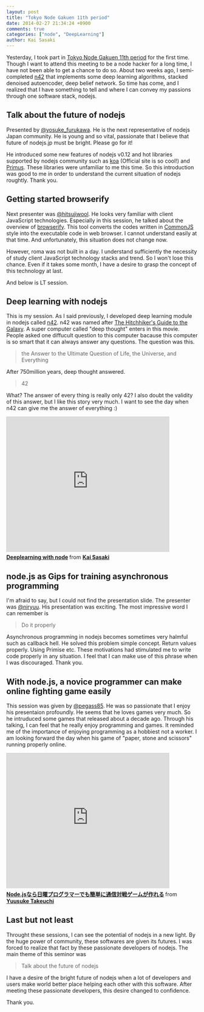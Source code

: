 ```yaml
---
layout: post
title: "Tokyo Node Gakuen 11th period"
date: 2014-02-27 21:34:24 +0900
comments: true
categories: ["node", "DeepLearning"]
author: Kai Sasaki
---
```


Yesterday, I took part in [Tokyo Node Gakuen 11th period](http://connpass.com/event/5071/) for the first time. 
Though I want to attend this meeting to be a node hacker for a long time, I have not been able to get a chance to do so.
About two weeks ago, I semi-completed [n42](https://github.com/Lewuathe/n42) that implements some deep learning algorithms, 
stacked denoised autoencoder, deep belief network. So time has come, and I realized that I have something to tell and 
where I can convey my passions through one software stack, nodejs. 

<!-- more -->

## **Talk about the future of nodejs**

Presented by [@yosuke_furukawa](https://twitter.com/yosuke_furukawa). He is the next representative of nodejs Japan community. 
He is young and so vital, passionate that I believe that future of nodejs.jp must be bright. Please go for it!

<div style="width: 65%;text-align:center;" markdown="1">
<script async class="speakerdeck-embed" data-id="a753718081010131e5751252e28d83c2" data-ratio="1.33333333333333" src="//speakerdeck.com/assets/embed.js"></script>
</div>

He introduced some new features of nodejs v0.12 and hot libraries supported by nodejs community such as [koa](http://koajs.com/) (Official site is so cool!) and [Primus](http://primus.io/). These libraries were unfamiliar to me this time. So this introduction was good to me in order to understand the current situation of nodejs roughtly. Thank you.

## **Getting started browserify**

Next presenter was [@hitsujiwool](https://twitter.com/hitsujiwool). He looks very familiar with client JavaScript technologies. Especially in this session, he talked about the overview of [browserify](http://browserify.org/). This tool converts the codes written in [CommonJS](http://en.wikipedia.org/wiki/CommonJS) style into the executable code in web browser. I cannot understand easily at that time. And unfortunately, this situation does not change now. 

<div style="width: 65%;text-align:center;" markdown="1">
<script async class="speakerdeck-embed" data-id="d0609f0080f90131e5751252e28d83c2" data-ratio="1.29456384323641" src="//speakerdeck.com/assets/embed.js"></script>
</div>

However, roma was not built in a day. I understand sufficiently the necessity of study client JavaScript technology stacks and trend. So I won't lose this chance. Even if it takes some month, I have a desire to grasp the concept of this technology at last. 

And below is LT session.

## **Deep learning with nodejs**

This is my session. As I said previously, I developed deep learning module in nodejs called [n42](https://www.npmjs.org/package/n42). n42 was named after [The Hitchhiker's Guide to the Galaxy](http://en.wikipedia.org/wiki/The_Hitchhiker's_Guide_to_the_Galaxy). A super computer called "deep thought" enters in this movie. People asked one diffucult question to this computer bacause this computer is so smart that it can always answer any questions. The question was this. 

> the Answer to the Ultimate Question of Life, the Universe, and Everything

After 750million years, deep thought answered.

> 42 

What? The answer of every thing is really only 42? I also doubt the validity of this answer, but I like this story very much. I want to see the day when n42 can give me the answer of everything :)

<iframe src="http://www.slideshare.net/slideshow/embed_code/31651520" width="427" height="356" frameborder="0" marginwidth="0" marginheight="0" scrolling="no" style="border:1px solid #CCC; border-width:1px 1px 0; margin-bottom:5px; max-width: 100%;" allowfullscreen> </iframe> <div style="margin-bottom:5px"> <strong> <a href="https://www.slideshare.net/lewuathe/deeplearning-with-node" title="Deeplearning with node" target="_blank">Deeplearning with node</a> </strong> from <strong><a href="http://www.slideshare.net/lewuathe" target="_blank">Kai Sasaki</a></strong> </div>

## **node.js as Gips for training asynchronous programming**

I'm afraid to say, but I could not find the presentation slide. 
The presenter was [@niryuu](https://twitter.com/niryuu). His presentation was exciting.
The most impressive word I can remember is 

> Do it properly

Asynchronous programming in nodejs becomes sometimes very halmful such as callback hell.
He solved this problem simple concept. Return values properly. Using Primise etc. 
These motivations had stimulated me to write code properly in any situation. 
I feel that I can make use of this phrase when I was discouraged. Thank you.


## **With node.js, a novice programmer can make online fighting game easily**

This session was given by [@pegass85](https://twitter.com/pegass85). He was so passionate that I enjoy his presentaion profoundly. He seems that he loves games very much. So he intruduced some games that released about a decade ago. Through his talking, I can feel that he really enjoy programming and games. It reminded me of the importance of enjoying programming as a hobbiest not a worker. I am looking forward the day when his game of "paper, stone and scissors" running properly online. 

<iframe src="http://www.slideshare.net/slideshow/embed_code/31621477" width="427" height="356" frameborder="0" marginwidth="0" marginheight="0" scrolling="no" style="border:1px solid #CCC; border-width:1px 1px 0; margin-bottom:5px; max-width: 100%;" allowfullscreen> </iframe> <div style="margin-bottom:5px"> <strong> <a href="https://www.slideshare.net/yuusuketakeuchi96/nodejs-31621477" title="Node.jsなら日曜プログラマーでも簡単に通信対戦ゲームが作れる" target="_blank">Node.jsなら日曜プログラマーでも簡単に通信対戦ゲームが作れる</a> </strong> from <strong><a href="http://www.slideshare.net/yuusuketakeuchi96" target="_blank">Yuusuke Takeuchi</a></strong> </div>

## Last but not least

Throught these sessions, I can see the potential of nodejs in a new light. 
By the huge power of community, these softwares are given its futures. 
I was forced to realize that fact by these passionate developers of nodejs.
The main theme of this seminor was

> Talk about the future of nodejs

I have a desire of the bright future of nodejs when a lot of developers and users 
make world better place helping each other with this software. 
After meeting these passionate developers, this desire changed to confidence. 

Thank you.